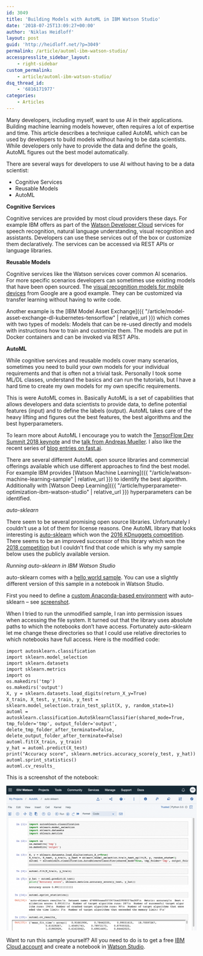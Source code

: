 ```yaml
---
id: 3049
title: 'Building Models with AutoML in IBM Watson Studio'
date: '2018-07-25T13:09:27+00:00'
author: 'Niklas Heidloff'
layout: post
guid: 'http://heidloff.net/?p=3049'
permalink: /article/automl-ibm-watson-studio/
accesspresslite_sidebar_layout:
    - right-sidebar
custom_permalink:
    - article/automl-ibm-watson-studio/
dsq_thread_id:
    - '6816171977'
categories:
    - Articles
---
```


Many developers, including myself, want to use AI in their applications. Building machine learning models however, often requires a lot of expertise and time. This article describes a technique called AutoML which can be used by developers to build models without having to be data scientists. While developers only have to provide the data and define the goals, AutoML figures out the best model automatically.

There are several ways for developers to use AI without having to be a data scientist:

- Cognitive Services
- Reusable Models
- AutoML

**Cognitive Services**

Cognitive services are provided by most cloud providers these days. For example IBM offers as part of the [Watson Developer Cloud](https://www.ibm.com/watson/products-services/) services for speech recognition, natural language understanding, visual recognition and assistants. Developers can use these services out of the box or customize them declaratively. The services can be accessed via REST APIs or language libraries.

**Reusable Models**

Cognitive services like the Watson services cover common AI scenarios. For more specific scenarios developers can sometimes use existing models that have been open sourced. The [visual recognition models for mobile devices](https://ai.googleblog.com/2017/06/mobilenets-open-source-models-for.html) from Google are a good example. They can be customized via transfer learning without having to write code.

Another example is the [IBM Model Asset Exchange]({{ "/article/model-asset-exchange-dl-kubernetes-tensorflow" | relative_url }}) which comes with two types of models: Models that can be re-used directly and models with instructions how to train and customize them. The models are put in Docker containers and can be invoked via REST APIs.

**AutoML**

While cognitive services and reusable models cover many scenarios, sometimes you need to build your own models for your individual requirements and that is often not a trivial task. Personally I took some ML/DL classes, understand the basics and can run the tutorials, but I have a hard time to create my own models for my own specific requirements.

This is were AutoML comes in. Basically AutoML is a set of capabilities that allows developers and data scientists to provide data, to define potential features (input) and to define the labels (output). AutoML takes care of the heavy lifting and figures out the best features, the best algorithms and the best hyperparameters.

To learn more about AutoML I encourage you to watch the [TensorFlow Dev Summit 2018 keynote](https://youtu.be/kSa3UObNS6o?t=23m32s) and the [talk from Andreas Mueller](https://www.youtube.com/watch?v=Wy6EKjJT79M). I also like the recent series of [blog entries on fast.ai](http://www.fast.ai/2018/07/16/auto-ml2/).

There are several different AutoML open source libraries and commercial offerings available which use different approaches to find the best model. For example IBM provides [Watson Machine Learning]({{ "/article/watson-machine-learning-sample" | relative_url }}) to identify the best algorithm. Additionally with [Watson Deep Learning]({{ "/article/hyperparameter-optimization-ibm-watson-studio" | relative_url }}) hyperparameters can be identified.

*auto-sklearn*

There seem to be several promising open source libraries. Unfortunately I couldn’t use a lot of them for license reasons. One AutoML library that looks interesting is [auto-sklearn](http://automl.github.io/auto-sklearn/stable/) which won the [2016 KDnuggets competition](https://www.kdnuggets.com/2016/08/winning-automl-challenge-auto-sklearn.html). There seems to be an improved successor of this library which won the [2018 competition](https://www.automl.org/blog-2nd-automl-challenge/) but I couldn’t find that code which is why my sample below uses the publicly available version.

*Running auto-sklearn in IBM Watson Studio*

auto-sklearn comes with a [hello world sample](https://automl.github.io/auto-sklearn/stable/). You can use a slightly different version of this sample in a notebook in Watson Studio.

First you need to define a [custom Anaconda-based environment](https://dataplatform.cloud.ibm.com/docs/content/analyze-data/notebook-environments.html?audience=wdp&context=analytics) with auto-sklearn – see [screenshot](http://heidloff.net/wp-content/uploads/2018/07/auto-sklearn11.png).

When I tried to run the unmodified sample, I ran into permission issues when accessing the file system. It turned out that the library uses absolute paths to which the notebooks don’t have access. Fortunately auto-sklearn let me change these directories so that I could use relative directories to which notebooks have full access. Here is the modified code:

```
import autosklearn.classification
import sklearn.model_selection
import sklearn.datasets
import sklearn.metrics
import os
os.makedirs('tmp')
os.makedirs('output')
X, y = sklearn.datasets.load_digits(return_X_y=True)
X_train, X_test, y_train, y_test = sklearn.model_selection.train_test_split(X, y, random_state=1)
automl = autosklearn.classification.AutoSklearnClassifier(shared_mode=True, tmp_folder='tmp', output_folder='output', delete_tmp_folder_after_terminate=False, delete_output_folder_after_terminate=False)
automl.fit(X_train, y_train)
y_hat = automl.predict(X_test)
print("Accuracy score", sklearn.metrics.accuracy_score(y_test, y_hat))
automl.sprint_statistics()
automl.cv_results_
```

This is a screenshot of the notebook:

![image](/assets/img/2018/07/auto-sklearn2-1024x779.png)

Want to run this sample yourself? All you need to do is to get a free [IBM Cloud account](https://ibm.biz/nheidloff) and create a notebook in [Watson Studio](https://dataplatform.cloud.ibm.com/home?context=analytics).